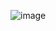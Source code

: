 ![image](https://user-images.githubusercontent.com/90608445/190148713-fb4f8a9a-ce3a-4837-97cf-2dfd6c5b7d5a.png)
